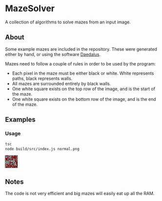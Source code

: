 # MazeSolver
A collection of algorithms to solve mazes from an input image.

## About
Some example mazes are included in the repository. These were generated either by hand, or using the software [Daedalus](http://www.astrolog.org/labyrnth/daedalus.htm).

Mazes need to follow a couple of rules in order to be used by the program:

- Each pixel in the maze must be either black or white. White represents paths, black represents walls.
- All mazes are surrounded entirely by black walls.
- One white square exists on the top row of the image, and is the start of the maze.
- One white square exists on the bottom row of the image, and is the end of the maze.

## Examples
### Usage
```
tsc
node build/src/index.js normal.png
```

![example](output/normal.png)

## Notes
The code is not very efficient and big mazes will easily eat up all the RAM.